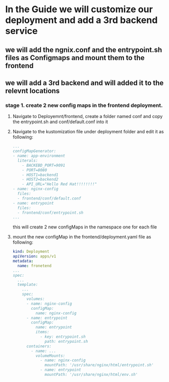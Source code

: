 # In the Guide we will customize our deployment and add a 3rd backend service

## we will add the ngnix.conf and the entrypoint.sh files as Configmaps and mount them to the frontend

## we will add a 3rd backend and will added it to the relevnt locations

### stage 1. create 2 new config maps in the frontend deployment.

1. Navigate to Deployemnt/frontend, create a folder named conf and copy the entrypoint.sh and conf/default.conf into it

2. Navigate to the kustomization file under deployment folder and edit it as following:

    ```YAML
    ...
    configMapGenerator:
    - name: app-environment
      literals:
        - BACKEBD_PORT=9091
        - PORT=8080
        - HOST1=backend1
        - HOST2=backend2
        - API_URL="Hello Red Hat!!!!!!!!"
    - name: nginx-config
      files:
      - frontend/conf/default.conf
    - name: entrypoint
      files:
      - frontend/conf/entrypoint.sh
    ...
    ```

    this will create 2 new configMaps in the namespace one for each file

3. mount the new configMap in the frontend/deployment.yaml file as following:

    ```YAML
    kind: Deployment
    apiVersion: apps/v1
    metadata:
      name: fronetend
    ...
    spec:
      ...
      template:
        ...
        spec:
          volumes:
          - name: nginx-config
            configMap:
              name: nginx-config
          - name: entrypoint
            configMap:
              name: entrypoint
              items:
                - key: entrypoint.sh
                  path: entrypoint.sh
          containers:
            - name: ...
              volumeMounts:
                - name: nginx-config
                  mountPath: '/usr/share/nginx/html/entrypoint.sh'
                - name: entrypoint
                  mountPath: '/usr/share/nginx/html/env.sh'
